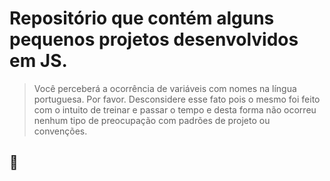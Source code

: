 # Repositório que contém alguns pequenos projetos desenvolvidos em JS.

> Você perceberá a ocorrência de variáveis com nomes na língua portuguesa. Por favor. Desconsidere esse fato pois o mesmo foi feito com o intuito de treinar e passar o tempo e desta forma não ocorreu nenhum tipo de preocupação com padrões de projeto ou convenções. 

## 🔗
